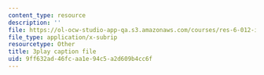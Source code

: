 ```yaml
---
content_type: resource
description: ''
file: https://ol-ocw-studio-app-qa.s3.amazonaws.com/courses/res-6-012-introduction-to-probability-spring-2018/9ff632ad46fcaa1e94c5a2d609b4cc6f_pd7dvQBqQqY.srt
file_type: application/x-subrip
resourcetype: Other
title: 3play caption file
uid: 9ff632ad-46fc-aa1e-94c5-a2d609b4cc6f
---
```

